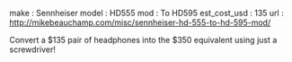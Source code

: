 make			: Sennheiser
model			: HD555
mod				: To HD595
est_cost_usd	: 135
url				: http://mikebeauchamp.com/misc/sennheiser-hd-555-to-hd-595-mod/

Convert a $135 pair of headphones into the $350 equivalent using just a
screwdriver!
